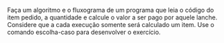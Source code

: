 Faça um algoritmo e o fluxograma de um programa que leia o código do item pedido, a
quantidade e calcule o valor a ser pago por aquele lanche. Considere que a cada execução
somente será calculado um item. Use o comando escolha-caso para desenvolver o
exercício. 